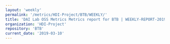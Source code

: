 ```yaml
---
layout: 'weekly'
permalink: '/metrics/HDI-Project/BTB/WEEKLY/'
title: 'DAI Lab OSS Metrics Metrics report for BTB | WEEKLY-REPORT-2019-03-10'
organization: 'HDI-Project'
repository: 'BTB'
current_date: '2019-03-10'
---
```

